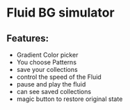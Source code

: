 # Fluid BG simulator 

## Features: 

* Gradient Color picker 
* You choose Patterns
* save your collections
* control the speed of the Fluid 
* pause and play the fluid 
* can see saved collections 
* magic button to restore original state
